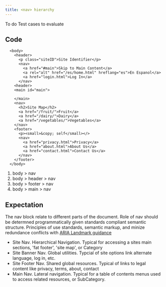 ```yaml
---
title: <nav> hierarchy
---
```

To do
Test cases to evaluate

## Code
```
  <body>
    <header>
      <p class="siteID">Site Identifier</p>
      <nav>
        <a href="#main">Skip to Main Content</a>
        <a rel="alt" href="/es/home.html" hreflang="es">En Espanol</a>
        <a href="login.html">Log In</a>
      </nav>
    <header>
    <main id="main">

    </main>
    <nav>
      <h2>Site Map</h2>
      <a href="/fruit/">Fruit</a>
      <a href="/dairy/">Dairy</a>
      <a href="/vegetables/">Vegetables</a>
    </nav>
    <footer>
      <p><small>&copy; self</small></>
      <nav>
        <a href="privacy.html">Privacy</a>
        <a href="about.html">About Us</a>
        <a href="contact.html">Contact Us</a>
      </nav>
    </footer>
  </body>
```

1. body > nav
2. body > header > nav
2. body > footer > nav
2. body > main > nav

## Expectation
The nav block relate to different parts of the document.  Role of nav should be determned programmatically given standards compliant semantic structure.  Principles of use standards, semantic markup, and minize redundance conflicts with [ARIA Landmark guidance](ttps://www.w3.org/TR/wai-aria-practices/examples/landmarks/navigation.html)

* Site Nav. Hierarchical Navigation.  Typical for accessing a sites main sections, 'fat footer', 'site map', or Category
* Site Banner Nav.  Global utilities.  Typcial of site options link alternate language, log in, etc.
* Site Footer Nav.  Shared global resources.  Typical of links to legal content like privacy, terms, about, contact
* Main Nav.  Lateral navigation.  Typical for a table of contents menus used to access related resources, or SubCategory.





